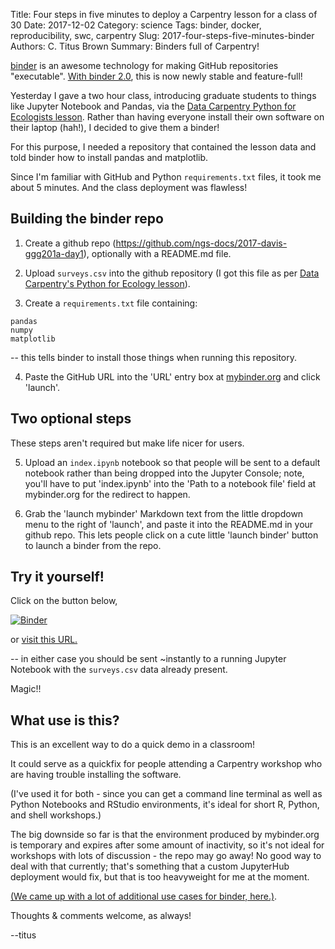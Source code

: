 Title: Four steps in five minutes to deploy a Carpentry lesson for a class of 30
Date: 2017-12-02
Category: science
Tags: binder, docker, reproducibility, swc, carpentry
Slug: 2017-four-steps-five-minutes-binder
Authors: C. Titus Brown
Summary: Binders full of Carpentry!

[binder](http://mybinder.org) is an awesome technology for making GitHub repositories "executable". [With binder 2.0](https://elifesciences.org/labs/8653a61d/introducing-binder-2-0-share-your-interactive-research-environment), this is now newly stable and feature-full!

Yesterday I gave a two hour class, introducing graduate students to things like Jupyter Notebook and Pandas, via the [Data Carpentry Python for Ecologists lesson](https://www.datacarpentry.org/python-ecology-lesson/).  Rather than having everyone install their own software on their laptop (hah!), I decided to give them a binder!

For this purpose, I needed a repository that contained the lesson data and told binder how to install pandas and matplotlib.

Since I'm familiar with GitHub and Python `requirements.txt` files, it took me about 5 minutes. And the class deployment was flawless!

## Building the binder repo

1. Create a github repo (https://github.com/ngs-docs/2017-davis-ggg201a-day1), optionally with a README.md file.

2. Upload `surveys.csv` into the github repository (I got this file as per [Data Carpentry's Python for Ecology lesson](http://www.datacarpentry.org/python-ecology-lesson/01-starting-with-data/)).

3. Create a `requirements.txt` file containing:

```
pandas
numpy
matplotlib
```
    
   -- this tells binder to install those things when running this repository.

4. Paste the GitHub URL into the 'URL' entry box at [mybinder.org](http://mybinder.org) and click 'launch'.

## Two optional steps

These steps aren't required but make life nicer for users.

5. Upload an `index.ipynb` notebook so that people will be sent to a default notebook rather than being dropped into the Jupyter Console; note, you'll have to put 'index.ipynb' into the 'Path to a notebook file' field at mybinder.org for the redirect to happen.

5. Grab the 'launch mybinder' Markdown text from the little dropdown menu to the right of 'launch', and paste it into the README.md in your github repo.  This lets people click on a cute little 'launch binder' button to launch a binder from the repo.

## Try it yourself!

Click on the button below,

[![Binder](https://mybinder.org/badge.svg)](https://mybinder.org/v2/gh/ngs-docs/2017-davis-ggg201a-day1/master?filepath=index.ipynb)

or [visit this URL.](https://mybinder.org/v2/gh/ngs-docs/2017-davis-ggg201a-day1/master?filepath=index.ipynb)

-- in either case you should be sent ~instantly to a running Jupyter Notebook with the `surveys.csv` data already present.

Magic!!

## What use is this?

This is an excellent way to do a quick demo in a classroom!

It could serve as a quickfix for people attending a Carpentry workshop who are having trouble installing the software.

(I've used it for both - since you can get a command line terminal as well as Python Notebooks and RStudio environments, it's ideal for short R, Python, and shell workshops.)

The big downside so far is that the environment produced by mybinder.org is temporary and expires after some amount of inactivity, so it's not ideal for workshops with lots of discussion - the repo may go away! No good way to deal with that currently; that's something that a custom JupyterHub deployment would fix, but that is too heavyweight for me at the moment.

[(We came up with a lot of additional use cases for binder, here.)](http://ivory.idyll.org/blog/2017-binder-workshop.html).

Thoughts & comments welcome, as always!

--titus
